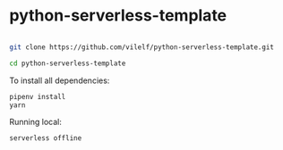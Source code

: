 # python-serverless-template


[![<vilelf>](https://circleci.com/gh/vilelf/python-serverless-template.svg?style=svg)](<https://circleci.com/gh/vilelf/python-serverless-template>)

```bash
git clone https://github.com/vilelf/python-serverless-template.git
```

```bash
cd python-serverless-template
```

To install all dependencies:
```bash
pipenv install
yarn
```

Running local:
```bash
serverless offline
```
